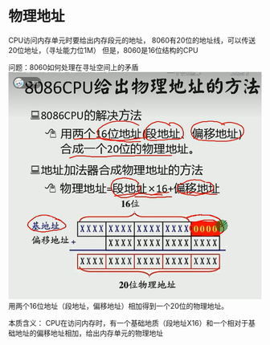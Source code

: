 # 物理地址
CPU访问内存单元时要给出内存段元的地址，
8060有20位的地址线，可以传送20位地址，（寻址能力位1M）
但是，8060是16位结构的CPU

问题：8060如何处理在寻址空间上的矛盾
![Alt text](image-1.png)
用两个16位地址（段地址，偏移地址）相加得到一个20位的物理地址。

本质含义：
CPU在访问内存时，有一个基础地质（段地址X16）和一个相对于基础地址的偏移地址相加，给出内存单元的物理地址


